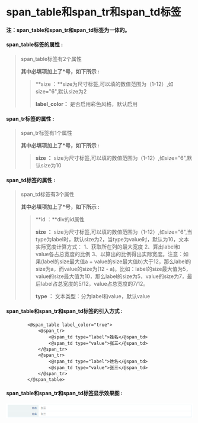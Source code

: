 # span\_table和span\_tr和span\_td**标签**

#### 注：span\_table和span\_tr和span\_td标签为一体的。

#### span\_table**标签的属性 :**

> span\_table标签有2个属性
>
> **其中必填项加上了\*号，如下所示 :**
>
> > **size ：**size为尺寸标签,可以填的数值范围为（1-12）,如size="6",默认size为2
> >
> > **label\_color：** 是否启用彩色风格，默认启用

#### span\_tr**标签的属性 :**

> span\_tr标签有1个属性
>
> **其中必填项加上了\*号，如下所示 :**
>
> > **size ：** size为尺寸标签,可以填的数值范围为（1-12）,如size="6",默认size为10

#### span\_td**标签的属性 :**

> span\_td标签有3个属性
>
> **其中必填项加上了\*号，如下所示 :**
>
> > **id ：**div的id属性
> >
> > **size ：** size为尺寸标签,可以填的数值范围为（1-12）,如size="6",当type为label时，默认size为2，当type为value时，默认为10，文本实际宽度计算方式： 1、获取所在列的最大宽度 2、算出label和value各占总宽度的比例 3、以算出的比例得出实际宽度。注意：如果\(label的size最大值a + value的size最大值b\)大于12，那么label的size为a，而value的size为\(12 - a\)。比如：label的size最大值为5，value的size最大值为10，那么label的size为5，value的size为7，最后label占总宽度的5/12，value占总宽度的7/12。
> >
> > **type ：** 文本类型：分为label和value，默认value

#### span\_table和span\_tr和span\_td标签的引入方式 :

```
        <@span_table label_color="true">
            <@span_tr>
                <@span_td type="label">姓名</@span_td>
                <@span_td type="value">张三</@span_td>
            </@span_tr>
            <@span_tr>
                <@span_td type="label">姓名</@span_td>
                <@span_td type="value">张三</@span_td>
            </@span_tr>
        </@span_table>
```

#### span\_table和span\_tr和span\_td标签显示效果图 :

![](/assets/span_table.png)

